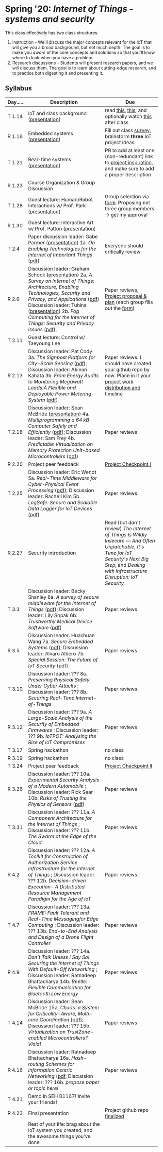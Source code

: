 # Spring '20: *Internet of Things - systems and security*

This class effectively has two class structures.

1. Instruction - We'll discuss the major concepts relevant for the IoT that will give you a broad background, but not much depth.
    The goal is to make you *aware* of the core concepts and solutions so that you'll know where to look when you have a problem.
1. Research discussions - Students will present research papers, and we will discuss them.
    The goal is to learn about cutting-edge research, and to practice both digesting it and presenting it.

## Syllabus

| Day..... | Description | Due |
| --- | --- | --- |
| T 1.14 | IoT and class background ([presentation](https://github.com/gwu-iot/collaboration/blob/master/resources/local_copy/01_intro.pdf)) | read [this](https://www.mckinsey.com/industries/private-equity-and-principal-investors/our-insights/growing-opportunities-in-the-internet-of-things), [this](https://www.scientificamerican.com/article/the-bandwidth-bottleneck-that-is-throttling-the-internet/), and optionally watch [this](https://www.youtube.com/watch?v=4QTAtFaIiyc) after class |
| R 1.16 | Embedded systems ([presentation](https://github.com/gwu-iot/collaboration/blob/master/resources/local_copy/02_embedded.pdf)) | Fill out class [survey](https://forms.gle/xkXFdTXT64gF7TzcA); brainstorm **three** IoT project ideas |
| T 1.21 | Real-time systems ([presentation](https://github.com/gwu-iot/collaboration/blob/master/resources/local_copy/03_real-time.pdf)) | PR to add at least one (non-redundant) link to [project inspiration](https://github.com/gwu-iot/collaboration/blob/master/resources/inspiration.md), and make sure to add a proper description |
| R 1.23 | Course Organization & Group Discussion |  |
| T 1.28 | Guest lecture: Human/Robot Interactions w/ Prof. Park ([presentation](https://github.com/gwu-iot/collaboration/blob/master/resources/local_copy/park_20.pdf)) | Group selection via [form](https://forms.gle/ZtwDQRXsf1FyPY6JA). Proposing not three group members -> get my approval |
| R 1.30 | Guest lecture: Interactive Art w/ Prof. Patton ([presentation](https://github.com/gwu-iot/collaboration/blob/master/resources/local_copy/patton_20.pdf)) | |
| T 2.4 | Paper discussion leader: Gabe Parmer ([presentation](https://github.com/gwu-iot/collaboration/blob/master/resources/local_copy/1a_enabling_tech_iot.pdf)) 1a. *On Enabling Technologies for the Internet of Important Things* ([pdf](https://github.com/gwu-iot/collaboration/blob/master/papers/1a-cps18enabling_tech.pdf)) | Everyone should critically review |
| R 2.6 | Discussion leader: Graham Schock ([presentation](/resources/local_copy/2a_iot_survey.pdf)) 2a. *A Survey on Internet of Things: Architecture, Enabling Technologies, Security and Privacy, and Applications* ([pdf](/papers/2a-iotj17iot_survey.pdf)) Discussion leader: Tuhina ([presentation](https://github.com/gwu-iot/collaboration/blob/master/resources/local_copy/2b_fog_survey.pdf)) 2b. *Fog Computing for the Internet of Things: Security and Privacy Issues* ([pdf](https://github.com/gwu-iot/collaboration/blob/master/papers/2b-ic17fog.pdf));| Paper reviews, [Project proposal & plan](https://github.com/gwu-iot/collaboration/blob/master/project_criteria.md) (each group fills out the [form](https://forms.gle/EfqpfMUWwnWLfhMHA)) |
| T 2.11 | Guest lecture: Control w/ Taeyoung Lee |  |
| R 2.13 | Discussion leader: Pat Cody 3a. *The Signpost Platform for City-Scale Sensing* ([pdf](https://github.com/gwu-iot/collaboration/blob/master/papers/3a-ipsn18signpost.pdf)); Discussion leader: Akinori Kahata 3b. *From Energy Audits to Monitoring Megawatt Loads:A Flexible and Deployable Power Metering System* ([pdf](https://github.com/gwu-iot/collaboration/blob/master/papers/3b-iotdi18triumvi.pdf))| Paper reviews. I should have created your github repo by now. Place in it your [project work distribution and timeline](https://github.com/gwu-iot/collaboration/blob/master/project_criteria.md) |
| T 2.18 | Discussion leader: Sean McBride ([presentation](/resources/local_copy/4a_tock.pdf)) 4a. *Multiprogramming a 64 kB Computer Safely and Efficiently* ([pdf](https://github.com/gwu-iot/collaboration/blob/master/papers/4a-sosp2017tock.pdf)); Discussion leader: Sam Frey 4b. *Predictable Virtualization on Memory Protection Unit-based Microcontrollers* ([pdf](https://github.com/gwu-iot/collaboration/blob/master/papers/4b-rtas18virt.pdf)) | Paper reviews |
| R 2.20 | Project peer feedback | [Project Checkpoint I](https://github.com/gwu-iot/collaboration/blob/master/project_criteria.md) |
| T 2.25 | Discussion leader: Eric Wendt 5a. *Real-Time Middleware for Cyber-Physical Event Processing* ([pdf](https://github.com/gwu-iot/collaboration/blob/master/papers/5a-tocps19cpep.pdf)); Discussion leader: Rachell Kim 5b. *LogSafe: Secure and Scalable Data Logger for IoT Devices* ([pdf](https://github.com/gwu-iot/collaboration/blob/master/papers/5b-iotdi18logsafe.pdf))| Paper reviews |
| R 2.27 | Security introduction | Read (but don't review) *The Internet of Things Is Wildly Insecure — And Often Unpatchable*, *It's Time for IoT Security's Next Big Step*, and *Dealing with Infrastructure Disruption: IoT Security* |
| T 3.3 | Discussion leader: Becky Shanley 6a. *A survey of secure middleware for the Internet of Things* ([pdf](https://github.com/gwu-iot/collaboration/blob/master/papers/6a-preprint20secure_middleware.pdf)); Discussion leader: Lily Shpak 6b. *Trustworthy Medical Device Software* ([pdf](https://github.com/gwu-iot/collaboration/blob/master/papers/6b-iom11medical_security.pdf))| Paper reviews |
| R 3.5 | Discussion leader: Huachuan Wang 7a. *Secure Embedded Systems* ([pdf](https://github.com/gwu-iot/collaboration/blob/master/papers/7a-llj16secure_embedded.pdf)); Discussion leader: Alvaro Albero 7b. *Special Session: The Future of IoT Security* ([pdf](https://github.com/gwu-iot/collaboration/blob/master/papers/7b-emsoft18future_iotsec.pdf)) | Paper reviews |
| T 3.10 | Discussion leader: ??? 8a. *Preserving Physical Safety Under Cyber Attacks* ; Discussion leader: ??? 8b. *Securing Real-Time Internet-of-Things* | Paper reviews |
| R 3.12 | Discussion leader: ??? 9a. *A Large-Scale Analysis of the Security  of Embedded Firmwares* ; Discussion leader: ??? 9b. *IoTPOT: Analysing the Rise of IoT Compromises* | Paper reviews |
| T 3.17 | Spring hackathon | no class |
| R 3.19 | Spring hackathon | no class |
| T 3.24 | Project peer feedback | [Project Checkpoint II](https://github.com/gwu-iot/collaboration/blob/master/project_criteria.md) |
| R 3.26 | Discussion leader: ??? 10a. *Experimental Security Analysis of a Modern Automobile* ; Discussion leader: Rick Sear 10b. *Risks of Trusting the Physics of Sensors* ([pdf](https://github.com/gwu-iot/collaboration/blob/master/papers/10b-cacm18sensors.pdf)) | Paper reviews |
| T 3.31 | Discussion leader: ??? 11a. *A Component Architecture for the Internet of Things* ; Discussion leader: ??? 11b. *The Swarm at the Edge of the Cloud* | Paper reviews |
| R 4.2 | Discussion leader: ??? 12a. *A Toolkit for Construction of Authorization Service Infrastructure for the Internet of Things* ; Discussion leader: ??? 12b. *Decision-driven Execution- A Distributed Resource Management Paradigm for the Age of IoT* | Paper reviews |
| T 4.7 | Discussion leader: ??? 13a. *FRAME: Fault Tolerant and Real-Time Messagingfor Edge Computing* ; Discussion leader: ??? 13b. *End-to-End Analysis and Design of a Drone Flight Controller* | Paper reviews |
| R 4.9 | Discussion leader: ??? 14a. *Don’t Talk Unless I Say So! Securing the Internet of Things With Default-Off Networking* ; Discussion leader: Ratnadeep Bhattacharya 14b. *Beetle: Flexible Communication for Bluetooth Low Energy* | Paper reviews |
| T 4.14 | Discussion leader: Sean McBride 15a. *Chaos: a System for Criticality-Aware, Multi-core Coordination* ([pdf](https://github.com/gwu-iot/collaboration/blob/master/papers/15a-rtas19chaos.pdf)); Discussion leader: ??? 15b. *Virtualization on TrustZone-enabled Microcontrollers? Viola!*  | Paper reviews |
| R 4.16 | Discussion leader: Ratnadeep Bhattacharya 16a. *Hash-routing Schemes for Information Centric Networking* ([pdf](https://github.com/ratnadeepb/collaboration/blob/master/papers/16a-Hash-routing%20Schemes%20for%20Information%20Centric%20Networking.pdf); Discussion leader: ??? 16b. *propose paper or topic here!* | Paper reviews |
| T 4.21 | Demo in SEH B1167! Invite your friends! | |
| R 4.23 | Final presentation | Project github repo [finalized](https://github.com/gwu-iot/collaboration/blob/master/project_criteria.md) |
| | Rest of your life: brag about the IoT system you created, and the awesome things you've done | |
